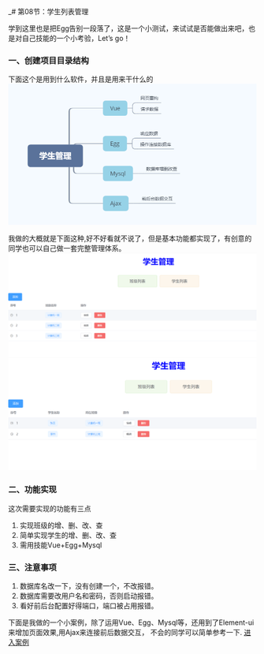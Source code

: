 _# 第08节：学生列表管理

学到这里也是把Egg告别一段落了，这是一个小测试，来试试是否能做出来吧，也是对自己技能的一个小考验，Let’s go！

### 一、创建项目目录结构

下面这个是用到什么软件，并且是用来干什么的
![10-08-01a](../images/1008_1a.jpg)

我做的大概就是下面这种,好不好看就不说了，但是基本功能都实现了，有创意的同学也可以自己做一套完整管理体系。
![10-08-02a](../images/1008_2a.jpg)
![10-08-02b](../images/1008_2b.jpg)

### 二、功能实现
这次需要实现的功能有三点
1. 实现班级的增、删、改、查
2. 简单实现学生的增、删、改、查
3. 需用技能Vue+Egg+Mysql

### 三、注意事项
1. 数据库名改一下，没有创建一个，不改报错。
2. 数据库需要改用户名和密码，否则启动报错。
3. 看好前后台配置好得端口，端口被占用报错。


下面是我做的一个小案例，除了运用Vue、Egg、Mysql等，还用到了Element-ui来增加页面效果,用Ajax来连接前后数据交互，
不会的同学可以简单参考一下.
[进入案例](https://github.com/ding139725/R-D/tree/master/script/%E5%AD%A6%E7%94%9F%E7%AE%A1%E7%90%86)